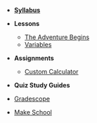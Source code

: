 *  **[Syllabus](README.md)**
- **Lessons**
  - [The Adventure Begins](Lessons/adventure_begins.md)
  - [Variables](Lessons/variables.md)
- **Assignments**
  - [Custom Calculator](Lessons/custom_calculator.md)

- **Quiz Study Guides**

* [Gradescope](https://www.gradescope.com/courses/154615)

* [Make School](https://www.makeschool.com)
